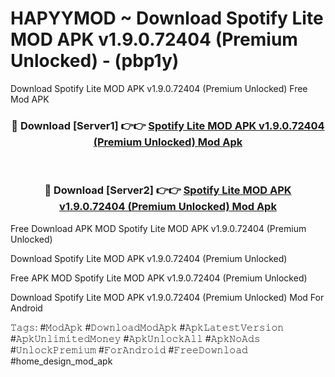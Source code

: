 # HAPYYMOD ~ Download Spotify Lite MOD APK v1.9.0.72404 (Premium Unlocked) - (pbp1y)
Download Spotify Lite MOD APK v1.9.0.72404 (Premium Unlocked) Free Mod APK

<div align="center">
<h3>🔴 Download [Server1] 👉👉 <a href="https://apk-comot.site?title=Spotify_Lite_MOD_APK_v1.9.0.72404_(Premium_Unlocked)">Spotify Lite MOD APK v1.9.0.72404 (Premium Unlocked) Mod Apk</a></h3><br>

<h3>🔴 Download [Server2] 👉👉 <a href="https://apk-comot.site?title=Spotify_Lite_MOD_APK_v1.9.0.72404_(Premium_Unlocked)">Spotify Lite MOD APK v1.9.0.72404 (Premium Unlocked) Mod Apk</a></h3>
</div>


Free Download APK MOD Spotify Lite MOD APK v1.9.0.72404 (Premium Unlocked)

Download Spotify Lite MOD APK v1.9.0.72404 (Premium Unlocked) 

Free APK MOD Spotify Lite MOD APK v1.9.0.72404 (Premium Unlocked) 

Download Spotify Lite MOD APK v1.9.0.72404 (Premium Unlocked) Mod For Android

𝚃𝚊𝚐𝚜: #𝙼𝚘𝚍𝙰𝚙𝚔 #𝙳𝚘𝚠𝚗𝚕𝚘𝚊𝚍𝙼𝚘𝚍𝙰𝚙𝚔 #𝙰𝚙𝚔𝙻𝚊𝚝𝚎𝚜𝚝𝚅𝚎𝚛𝚜𝚒𝚘𝚗 #𝙰𝚙𝚔𝚄𝚗𝚕𝚒𝚖𝚒𝚝𝚎𝚍𝙼𝚘𝚗𝚎𝚢 #𝙰𝚙𝚔𝚄𝚗𝚕𝚘𝚌𝚔𝙰𝚕𝚕 #𝙰𝚙𝚔𝙽𝚘𝙰𝚍𝚜 #𝚄𝚗𝚕𝚘𝚌𝚔𝙿𝚛𝚎𝚖𝚒𝚞𝚖 #𝙵𝚘𝚛𝙰𝚗𝚍𝚛𝚘𝚒𝚍 #𝙵𝚛𝚎𝚎𝙳𝚘𝚠𝚗𝚕𝚘𝚊𝚍 #home_design_mod_apk